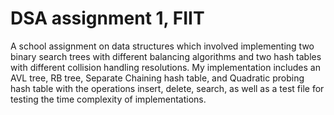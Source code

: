 # DSA assignment 1, FIIT
A school assignment on data structures which involved implementing two binary search trees with different balancing algorithms and two hash tables with different collision handling resolutions. My implementation includes an AVL tree, RB tree, Separate Chaining hash table, and Quadratic probing hash table with the operations insert, delete, search, as well as a test file for testing the time complexity of implementations.
